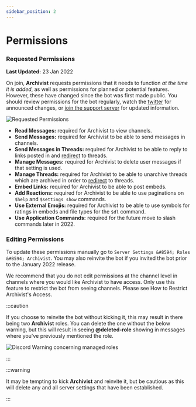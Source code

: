 ```yaml
---
sidebar_position: 2
---
```


# Permissions
### Requested Permissions ###
**Last Updated:** 23 Jan 2022

On join, **Archivist** requests permissions that it needs to function *at the time it is added*, as well as permissions for planned or potential features. However, these have changed since the bot was first made public. You should review permissions for the bot regularly, watch the [twitter](https://twitter.com/_ArchivistBot_) for announced changes, or [join the support server](https://discord.gg/FzhC9bVFva) for updated information.

![Requested Permissions](/img/permissions.png)
- **Read Messages:** required for Archivist to view channels.
- **Send Messages:** required for Archivist to be able to send messages in channels.
- **Send Messages in Threads:** required for Archivist to be able to reply to links posted in and [redirect](/docs/Commands/redirect) to threads.
- **Manage Messages:** required for Archivist to delete user messages if that setting is used.
- **Manage Threads:** required for Archivist to be able to unarchive threads which are archived in order to [redirect](/docs/Commands/redirect) to threads.
- **Embed Links:** required for Archivist to be able to post embeds.
- **Add Reactions:** required for Archivist to be able to use paginations on `$help` and `$settings show` commands.
- **Use External Emojis:** required for Archivist to be able to use symbols for ratings in embeds and file types for the `$dl` command.
- **Use Application Commands:** required for the future move to slash commands later in 2022.

### Editing Permissions ###
To update these permissions manually go to `Server Settings &#8594; Roles &#8594; Archivist`. You may also reinvite the bot if you invited the bot prior to the January 2022 release.

We recommend that you do not edit permissions at the channel level in channels where you would like Archivist to have access. Only use this feature to restrict the bot from seeing channels. Please see How to Restrict Archivist's Access.

:::caution

If you choose to reinvite the bot without kicking it, this may result in there being two **Archivist** roles. You can delete the one without the below warning, but this will result in seeing **@deleted-role** showing in messages where you've previously mentioned the role.

![Discord Warning concerning managed roles](/img/warning.png)

:::

:::warning

It may be tempting to kick **Archivist** and reinvite it, but be cautious as this will delete any and all server settings that have been established.

:::